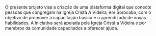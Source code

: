 O presente projeto visa a criação de uma plataforma digital que conecte pessoas que
congregam na Igreja Cristã A Videira, em Sorocaba, com o objetivo de promover a
capacitação basíca e o aprendizado de novas habilidades. A iniciativa será apoiada
pela Igreja Cristã a Videira e por membros da comunidade capacitados a oferecer ajuda.

